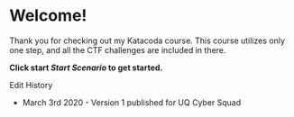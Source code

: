 # Welcome!
Thank you for checking out my Katacoda course. This course utilizes only one step, and all the CTF challenges are included in there.

**Click start *Start Scenario* to get started.**

Edit History
 - March 3rd 2020 - Version 1 published for UQ Cyber Squad